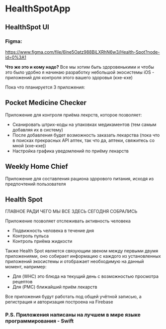 # HealthSpotApp

## **HealthSpot UI**

### Figma: 
https://www.figma.com/file/6lne5Oatz988BiLXRhN6w3/Health-Spot?node-id=0%3A1

**Что же это и кому надо?**
Все мы хотим быть здоровенькими и чтобы это было удобно я начинаю разработку небольшой экосистемы iOS - приложений для контроля этого вашего здоровья (кхе-кхе)

Пока что планируется 3 приложения:

## **Pocket Medicine Checker**

Приложение для контроля приёма лекрств, которое позволяет:
- Сканировать штрих-коды на упаковках медикаментов (тем самым добавляя их в систему)
- После добавления будет возможность заказать лекарства (пока что в поисках прекрасных API аптек, так что да, аптеки, свяжитесь со мной (кхе-кхе))
- Настройка графика уведомлений по приёму лекарств

## **Weekly Home Chief**

Приложение для составления рациона здорового питания, исходя из предпочтений пользователя

## **Health Spot**

ГЛАВНОЕ РАДИ ЧЕГО МЫ ВСЕ ЗДЕСЬ СЕГОДНЯ СОБРАЛИСЬ

Приложение позволяет отслеживать активность человека
- Подвижность человека в течение дня
- Контроль пульса
- Контроль приёма жидкости

Также Health Spot является связующим звеном между первыми двумя приложениями, оно собирает информацию с каждого из установленных приложений экосистемы и отображает необходимую на данный момент, например:
- Для (WHC) это блюда на текущий день с возможностью просмотра рецептов
- Для (PMC) ближайший приём лекарств

Все приложения будут работать под общей учётной записью, а регистрация и авторизация построена на Firebase 

### P.S. Приложения написаны на лучшем в мире языке программирования - Swift
